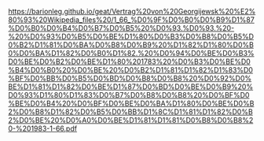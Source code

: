 https://barionleg.github.io/geat/Vertrag%20von%20Georgijewsk%20%E2%80%93%20Wikipedia_files%20/1_66_%D0%9F%D0%B0%D0%B9%D1%87%D0%B0%D0%B4%D0%B7%D0%B5%20%D0%93.%D0%93.%20-%20%D0%93%D0%B5%D0%BE%D1%80%D0%B3%D0%B8%D0%B5%D0%B2%D1%81%D0%BA%D0%B8%D0%B9%20%D1%82%D1%80%D0%B0%D0%BA%D1%82%D0%B0%D1%82.%20%D0%94%D0%BE%D0%B3%D0%BE%D0%B2%D0%BE%D1%80%201783%20%D0%B3%D0%BE%D0%B4%D0%B0%20%D0%BE%20%D0%B2%D1%81%D1%82%D1%83%D0%BF%D0%BB%D0%B5%D0%BD%D0%B8%D0%B8%20%D0%92%D0%BE%D1%81%D1%82%D0%BE%D1%87%D0%BD%D0%BE%D0%B9%20%D0%93%D1%80%D1%83%D0%B7%D0%B8%D0%B8%20%D0%BF%D0%BE%D0%B4%20%D0%BF%D0%BE%D0%BA%D1%80%D0%BE%D0%B2%D0%B8%D1%82%D0%B5%D0%BB%D1%8C%D1%81%D1%82%D0%B2%D0%BE%20%D0%A0%D0%BE%D1%81%D1%81%D0%B8%D0%B8%20-%201983-1-66.pdf
